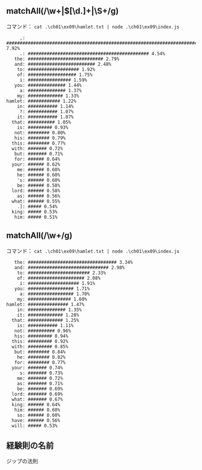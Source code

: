 ## matchAll(/\w+|\$[\d.]+|\S+/g)

コマンド： `cat .\ch01\ex09\hamlet.txt | node .\ch01\ex09\index.js`
>
         ,: ############################################################################### 7.92%
         .: ############################################# 4.54%
       the: ############################ 2.79%
       and: ######################### 2.48%
        to: ################### 1.92%
        of: ################## 1.75%
         i: ################ 1.59%
       you: ############## 1.44%
         a: ############## 1.37%
        my: ############# 1.33%
    hamlet: ############ 1.22%
        in: ########### 1.14%
         ?: ########### 1.07%
        it: ########### 1.07%
      that: ########## 1.05%
        is: ######### 0.93%
       not: ######## 0.80%
       his: ######## 0.79%
      this: ######## 0.77%
      with: ####### 0.72%
       but: ####### 0.71%
       for: ###### 0.64%
      your: ###### 0.62%
        me: ###### 0.60%
        he: ###### 0.60%
        's: ###### 0.60%
        be: ###### 0.58%
      lord: ###### 0.58%
        as: ###### 0.56%
      what: ###### 0.55%
        .]: ##### 0.54%
      king: ##### 0.53%
       him: ##### 0.51%


## matchAll(/\w+/g)

コマンド： `cat .\ch01\ex09\hamlet.txt | node .\ch01\ex09\index.js`
>
       the: ################################# 3.34%
       and: ############################## 2.98%
        to: ####################### 2.33%
        of: ##################### 2.08%
         i: ################### 1.91%
       you: ################# 1.71%
         a: ################# 1.70%
        my: ################ 1.60%
    hamlet: ############### 1.47%
        in: ############## 1.35%
        it: ############# 1.28%
      that: ############# 1.25%
        is: ########### 1.11%
       not: ########## 0.96%
       his: ######### 0.94%
      this: ######### 0.92%
      with: ######### 0.85%
       but: ######## 0.84%
        he: ######## 0.82%
       for: ######## 0.77%
      your: ####### 0.74%
         s: ####### 0.73%
        me: ####### 0.72%
        as: ####### 0.71%
        be: ####### 0.69%
      lord: ####### 0.69%
      what: ####### 0.67%
      king: ###### 0.64%
       him: ###### 0.60%
        so: ###### 0.60%
      have: ###### 0.56%
      will: ##### 0.53%

## 経験則の名前
ジップの法則